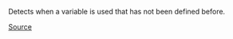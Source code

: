 Detects when a variable is used that has not been defined before.

[Source](https://phpmd.org/rules/cleancode.html#undefinedvariable)